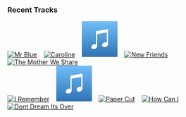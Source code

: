### Recent Tracks
[<img src='https://lastfm.freetls.fastly.net/i/u/300x300/b65b8622bc1d4879c88ffa3472b3a161.png' width='16%' height='16%' alt='Mr Blue'>](https://www.last.fm/music/catherine%2bfeeny/_/mr%2bblue)&nbsp;&nbsp;&nbsp;&nbsp;[<img src='https://lastfm.freetls.fastly.net/i/u/300x300/5f6fca6a2d77349d55ec1c550108b29a.png' width='16%' height='16%' alt='Caroline'>](https://www.last.fm/music/briston%2bmaroney/_/caroline)&nbsp;&nbsp;&nbsp;&nbsp;[<img src='https://github.com/atfinke/atfinke/blob/master/placeholder.jpeg?raw=true' width='16%' height='16%' alt='Good as Hell (feat. Ariana Grande) - Remix'>](https://www.last.fm/music/lizzo/_/good%2bas%2bhell%2b%2528feat.%2bariana%2bgrande%2529%2b-%2bremix)&nbsp;&nbsp;&nbsp;&nbsp;[<img src='https://lastfm.freetls.fastly.net/i/u/300x300/62bdc61b4c27de0c8c015d05ac383b02.png' width='16%' height='16%' alt='New Friends'>](https://www.last.fm/music/kid%2bcadaver/_/new%2bfriends)&nbsp;&nbsp;&nbsp;&nbsp;[<img src='https://lastfm.freetls.fastly.net/i/u/300x300/4857b5e7f93d4e1e9bdde4166e7062e6.png' width='16%' height='16%' alt='The Mother We Share'>](https://www.last.fm/music/chvrches/_/the%2bmother%2bwe%2bshare)&nbsp;&nbsp;&nbsp;&nbsp;<br>[<img src='https://lastfm.freetls.fastly.net/i/u/300x300/9f7297df71f0171221fbb145762dae2a.png' width='16%' height='16%' alt='I Remember'>](https://www.last.fm/music/bay%2bledges/_/i%2bremember)&nbsp;&nbsp;&nbsp;&nbsp;[<img src='https://github.com/atfinke/atfinke/blob/master/placeholder.jpeg?raw=true' width='16%' height='16%' alt='Supply & Demand - Jean Tonique Remix'>](https://www.last.fm/music/wilder%2bwoods/_/supply%2b%2526%2bdemand%2b-%2bjean%2btonique%2bremix)&nbsp;&nbsp;&nbsp;&nbsp;[<img src='https://lastfm.freetls.fastly.net/i/u/300x300/38d388da528b0beda5727bf30a75ea0f.png' width='16%' height='16%' alt='Paper Cut'>](https://www.last.fm/music/sophie%2bsimmons/_/paper%2bcut)&nbsp;&nbsp;&nbsp;&nbsp;[<img src='https://lastfm.freetls.fastly.net/i/u/300x300/111454f00f9f38eda660fe2480978a77.png' width='16%' height='16%' alt='How Can I'>](https://www.last.fm/music/chance%2bemerson/_/how%2bcan%2bi)&nbsp;&nbsp;&nbsp;&nbsp;[<img src='https://lastfm.freetls.fastly.net/i/u/300x300/7ddbe9e4761ad2e81713c50e07a25d6a.png' width='16%' height='16%' alt='Dont Dream Its Over'>](https://www.last.fm/music/the%2bhead%2band%2bthe%2bheart/_/don%2527t%2bdream%2bit%2527s%2bover)&nbsp;&nbsp;&nbsp;&nbsp;<br>
